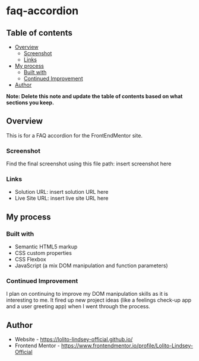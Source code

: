 # faq-accordion

## Table of contents

- [Overview](#overview)
  - [Screenshot](#screenshot)
  - [Links](#links)
- [My process](#my-process)
  - [Built with](#built-with)
  - [Continued Improvement](#continued-improvement)
- [Author](#author)

**Note: Delete this note and update the table of contents based on what sections you keep.**

## Overview

This is for a FAQ accordion for the FrontEndMentor site.

### Screenshot

Find the final screenshot using this file path: insert screenshot here

### Links

- Solution URL: insert solution URL here
- Live Site URL: insert live site URL here

## My process

### Built with

- Semantic HTML5 markup
- CSS custom properties
- CSS Flexbox
- JavaScript (a mix DOM manipulation and function parameters)

### Continued Improvement

I plan on continuing to improve my DOM manipulation skills as it is interesting to me. It fired up new project ideas (like a feelings check-up app and a user greeting app) when I went through the process. 

## Author

- Website - https://lolito-lindsey-official.github.io/
- Frontend Mentor - https://www.frontendmentor.io/profile/Lolito-Lindsey-Official
